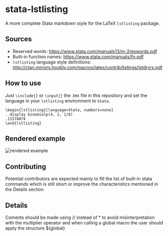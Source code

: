 # stata-lstlisting
A more complete Stata markdown style for the LaTeX `lstlisting` package.

## Sources
  - Reserved words: https://www.stata.com/manuals13/m-2reswords.pdf 
  - Built-in function names: https://www.stata.com/manuals/fn.pdf
  - `lstlisting` language style definitions: http://ctan.mirrors.hoobly.com/macros/latex/contrib/listings/lstdrvrs.pdf
 
## How to use
Just `\include{}` or `\input{}` the .tex file in this repository and set the language in your `lstlisting` environment to `Stata`.
```
\begin{lstlisting}[language=Stata, numbers=none]
. display binomialp(4, 2, 1/6)
.11574074
\end{lstlisting} 
```

## Rendered example
![rendered example](sample.png)

## Contributing
  
  Potential contributors are expected mainly to fill the list of built-in stata commands which is still short or improve the characteristics mentioned in the Details section


## Details

Coments should be made using // instead of * to avoid misinterpretation with the multiplier operator and when calling a global macro the user should apply the structure ${global}
